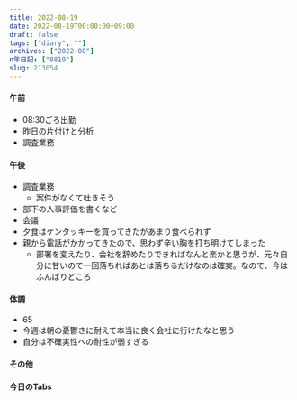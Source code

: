 ```yaml
---
title: 2022-08-19
date: 2022-08-19T00:00:00+09:00
draft: false
tags: ["diary", ""]
archives: ["2022-08"]
n年日記: ["0819"]
slug: 213054
---
```

#### 午前
- 08:30ごろ出勤
- 昨日の片付けと分析
- 調査業務
#### 午後
- 調査業務
  - 案件がなくて吐きそう
- 部下の人事評価を書くなど
- 会議
- 夕食はケンタッキーを買ってきたがあまり食べられず
- 親から電話がかかってきたので、思わず辛い胸を打ち明けてしまった
  - 部署を変えたり、会社を辞めたりできればなんと楽かと思うが、元々自分に甘いので一回落ちればあとは落ちるだけなのは確実。なので、今はふんばりどころ
#### 体調
- 65
- 今週は朝の憂鬱さに耐えて本当に良く会社に行けたなと思う
- 自分は不確実性への耐性が弱すぎる
#### その他
#### 今日のTabs